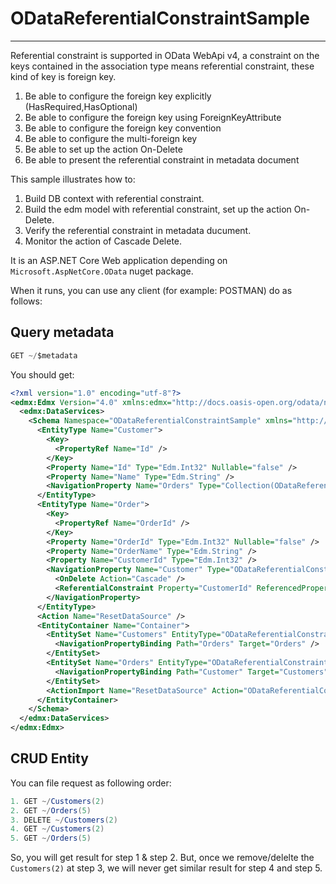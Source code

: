 # ODataReferentialConstraintSample
------------------

Referential constraint is supported in OData WebApi v4, a constraint on the keys contained in the association type means referential constraint, these kind of key is foreign key.
 
1. Be able to configure the foreign key explicitly (HasRequired,HasOptional)
2. Be able to configure the foreign key using ForeignKeyAttribute
3. Be able to configure the foreign key convention
4. Be able to configure the multi-foreign key
5. Be able to set up the action On-Delete
6. Be able to present the referential constraint in metadata document

This sample illustrates how to:

1. Build DB context with referential constraint.
2. Build the edm model with referential constraint, set up the action On-Delete.
3. Verify the referential constraint in metadata ducument.
4. Monitor the action of Cascade Delete.

It is an ASP.NET Core Web application depending on `Microsoft.AspNetCore.OData` nuget package.

When it runs, you can use any client (for example: POSTMAN) do as follows:

## Query metadata

```C#
GET ~/$metadata
```

You should get:

```xml
<?xml version="1.0" encoding="utf-8"?>
<edmx:Edmx Version="4.0" xmlns:edmx="http://docs.oasis-open.org/odata/ns/edmx">
  <edmx:DataServices>
    <Schema Namespace="ODataReferentialConstraintSample" xmlns="http://docs.oasis-open.org/odata/ns/edm">
      <EntityType Name="Customer">
        <Key>
          <PropertyRef Name="Id" />
        </Key>
        <Property Name="Id" Type="Edm.Int32" Nullable="false" />
        <Property Name="Name" Type="Edm.String" />
        <NavigationProperty Name="Orders" Type="Collection(ODataReferentialConstraintSample.Order)" />
      </EntityType>
      <EntityType Name="Order">
        <Key>
          <PropertyRef Name="OrderId" />
        </Key>
        <Property Name="OrderId" Type="Edm.Int32" Nullable="false" />
        <Property Name="OrderName" Type="Edm.String" />
        <Property Name="CustomerId" Type="Edm.Int32" />
        <NavigationProperty Name="Customer" Type="ODataReferentialConstraintSample.Customer">
          <OnDelete Action="Cascade" />
          <ReferentialConstraint Property="CustomerId" ReferencedProperty="Id" />
        </NavigationProperty>
      </EntityType>
      <Action Name="ResetDataSource" />
      <EntityContainer Name="Container">
        <EntitySet Name="Customers" EntityType="ODataReferentialConstraintSample.Customer">
          <NavigationPropertyBinding Path="Orders" Target="Orders" />
        </EntitySet>
        <EntitySet Name="Orders" EntityType="ODataReferentialConstraintSample.Order">
          <NavigationPropertyBinding Path="Customer" Target="Customers" />
        </EntitySet>
        <ActionImport Name="ResetDataSource" Action="ODataReferentialConstraintSample.ResetDataSource" />
      </EntityContainer>
    </Schema>
  </edmx:DataServices>
</edmx:Edmx>
```

## CRUD Entity

You can file request as following order:

```C#
1. GET ~/Customers(2)
2. GET ~/Orders(5)
3. DELETE ~/Customers(2)
4. GET ~/Customers(2)
5. GET ~/Orders(5)
```

So, you will get result for step 1 & step 2.
But, once we remove/delelte the `Customers(2)` at step 3, we will never get similar result for step 4 and step 5.
